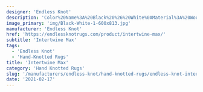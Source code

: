 ```yaml
---
designer: 'Endless Knot'
description: 'Color%20Name%3A%20Black%20%26%20White%0AMaterial%3A%20Wool%0APile%3A%20Cut%20%26%20LoopStyle%3A%20Abstract%2C%20Modern%2C%20New%20Arrivals'
image_primary: 'img/Black-White-1-600x813.jpg'
manufacturer: 'Endless Knot'
href: 'https://endlessknotrugs.com/product/intertwine-max/'
subtitle: 'Intertwine Max'
tags:
  - 'Endless Knot'
  - 'Hand-Knotted Rugs'
title: 'Intertwine Max'
category: 'Hand Knotted Rugs'
slug: '/manufacturers/endless-knot/hand-knotted-rugs/endless-knot-intertwine-max'
date: '2021-02-17'
---
```

